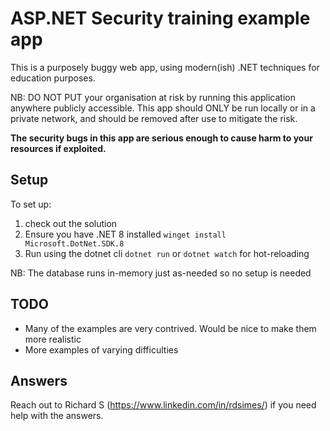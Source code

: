 # ASP.NET Security training example app

This is a purposely buggy web app, using modern(ish) .NET techniques for education purposes.

NB: DO NOT PUT your organisation at risk by running this application anywhere publicly accessible.
This app should ONLY be run locally or in a private network, and should be removed after use to mitigate the risk.

**The security bugs in this app are serious enough to cause harm to your resources if exploited.**

## Setup 

To set up:
1. check out the solution
2. Ensure you have .NET 8 installed `winget install Microsoft.DotNet.SDK.8`
3. Run using the dotnet cli `dotnet run` or `dotnet watch` for hot-reloading

NB: The database runs in-memory just as-needed so no setup is needed

## TODO
* Many of the examples are very contrived. Would be nice to make them more realistic
* More examples of varying difficulties

## Answers

Reach out to Richard S (https://www.linkedin.com/in/rdsimes/) if you need help with the answers.

